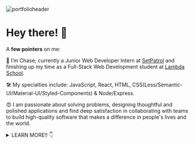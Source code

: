 ![portfolioheader](https://lh3.googleusercontent.com/pw/ACtC-3fog7kqfyobb9h9Tb9xBKdQzOLIZCj1uUxrBuLR3AarEtKlGcC9p-3e_d07WIzBjvR-pThC135EeGG_r0ULn5YCqEoWO5cKhHyYNlnGFUJpS0wsC0ftBiWGQY6oE9DCVah2rqd2Kp_y4ges644n335I=w1920-h790-no?authuser=0)

# Hey there! 👋

A <b>few pointers</b> on me: 

🙂 I’m Chase; currently a Junior Web Developer Intern at [SetPatrol](https://www.setpatrol.com/) and finishing up my time as a Full-Stack Web Development student at [Lambda School](https://lambdaschool.com/courses/full-stack-web-development). 

🛠 My specialties include: JavaScript, React, HTML, CSS(Less/Semantic-UI/Material-UI/Styled-Components) & Node/Express. 

😍 I am passionate about solving problems, designing thoughtful and polished applications and find deep satisfaction in collaborating with teams to build high-quality software that makes a difference in people's lives and the world. 

<details>
  <summary>LEARN MORE!! 👇</summary>
  
## 🔭 I'm currently working on...
[SetPatrol](https://www.setpatrol.com/), a marketplace where people who need high-end photography and film equipment can find people who are willing to rent it out. There is a huge problem in the film industry and SetPatrol is trying to change all that. The main mission is to solve problems that every filmmaker faces; the cost and availability of professional gear to rent and buy. It is SetPatrol's first priority to be a democratized platform for all storytellers to interact and collaborate. So far I have pair-programmed with the head developer to fix various bugs in the blog portion of the website while learning PHP & Wordpress and gaining experience in navigating an existing codebase. I also recently developed a [double slider](https://codepen.io/ChaseOfTheCollins/pen/xxVGwae) that takes in a gear value and days you want to rent it and outputs an amount of money you could earn using HTML, CSS & JavaScript. 

I'm also constantly tweaking my [portfolio website](https://chasecollins.tech), a single page React app that I built from scratch and styled using [Styled-Components](https://styled-components.com/). 

## 🌱 I'm currently learning...
- [Wordpress](https://wordpress.com/)
- [PHP](https://www.php.net/)
- [Python](https://www.python.org/)

## 📫 Links where you can find me!

📌 [Portfolio](https://chasecollins.tech)

📌 [Resume](https://resume.creddle.io/resume/8qf10czfrxt)

📌 [LinkedIn](https://www.linkedin.com/in/chase-collins42/)

![My github stats](https://github-readme-stats.vercel.app/api?username=Chase-42&show_icons=true&title_color=fff&icon_color=79ff97&text_color=9f9f9f&bg_color=151515)

![Top Langs](https://github-readme-stats.vercel.app/api/top-langs/?username=Chase-42&layout=compact&theme=dark&show_icons=true&hide_border=true&private=true)

## ⚡ Some trivia about me...
I've been a head coffee roaster for 3+ years at two high-end specialty coffee roasters in Northern Colorado. This has honed my skills in organization, problem-solving (coffee is seasonal and varies from farm to farm, so never a constant variable), communication & self-motivation. I've maintained and excelled at this full-time job while learning web development in the evenings and weekends at [Lambda School](https://lambdaschool.com/), a fully remote 18 month bootcamp that teaches Full-Stack Web Development & Computer Science through hands on curriculum and fosters a Agile software development environment throughout the entire course. 

I'm an avid rock climber and corgi dad. 

I'm a voracious reader who always has a stack of books I'm reading (Sci-Fi, Fantasy, Literature, Philosophy, Science & History). 

When I'm not able to read I'm usually listening to podcasts (Tech, Science, Philosophy & Film). 
</details>

